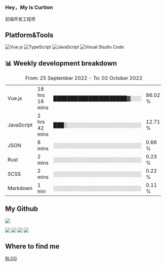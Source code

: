 ### Hey，My is Curtion
前端开发工程师
## Platform&Tools

![Vue.js](https://img.shields.io/badge/-Vue.js-4FC08D?style=flat-square&logo=Vue.js&logoColor=white)
![TypeScript](https://img.shields.io/badge/-TypeScript-007ACC?style=flat-square&logo=typescript&logoColor=white)
![JavaScript](https://img.shields.io/badge/-JavaScript-F7DF1E?style=flat-square&logo=javascript&logoColor=black)
![Visual Studio Code](https://img.shields.io/badge/-VSCode-007ACC?style=flat-square&logo=Visual-Studio-Code&logoColor=white)

## 📊 Weekly development breakdown

<!--START_SECTION:waka-->

<table><caption>From: 25 September 2022 - To: 02 October 2022</caption><tr><td>Vue.js</td><td>18 hrs 16 mins</td><td>█████████████████████▓░░░</td><td>86.02 %</td></tr><tr><td>JavaScript</td><td>2 hrs 42 mins</td><td>███▒░░░░░░░░░░░░░░░░░░░░░</td><td>12.71 %</td></tr><tr><td>JSON</td><td>8 mins</td><td>░░░░░░░░░░░░░░░░░░░░░░░░░</td><td>0.66 %</td></tr><tr><td>Rust</td><td>2 mins</td><td>░░░░░░░░░░░░░░░░░░░░░░░░░</td><td>0.23 %</td></tr><tr><td>SCSS</td><td>2 mins</td><td>░░░░░░░░░░░░░░░░░░░░░░░░░</td><td>0.22 %</td></tr><tr><td>Markdown</td><td>1 min</td><td>░░░░░░░░░░░░░░░░░░░░░░░░░</td><td>0.11 %</td></tr></table>

<!--END_SECTION:waka-->

## My Github

![](http://github-profile-summary-cards.vercel.app/api/cards/profile-details?username=curtion&theme=nord_bright)

![](http://github-profile-summary-cards.vercel.app/api/cards/stats?username=curtion&theme=nord_bright)
![](http://github-profile-summary-cards.vercel.app/api/cards/productive-time?username=curtion&theme=nord_bright&utcOffset=8)
![](http://github-profile-summary-cards.vercel.app/api/cards/repos-per-language?username=curtion&theme=nord_bright)
![](http://github-profile-summary-cards.vercel.app/api/cards/most-commit-language?username=curtion&theme=nord_bright)

## Where to find me

[BLOG](https://blog.3gxk.net)
